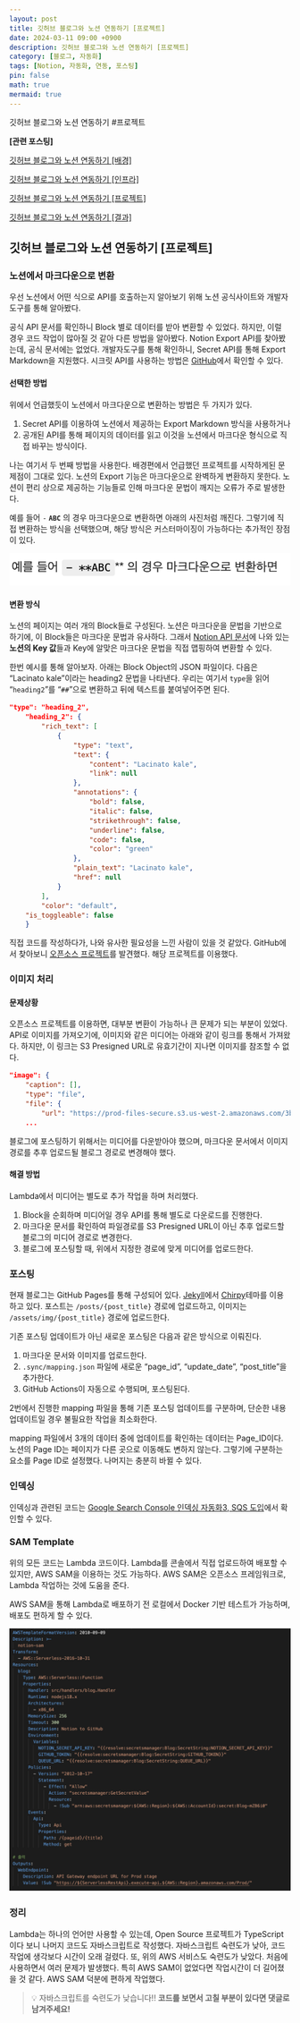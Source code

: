 ```yaml
---
layout: post
title: 깃허브 블로그와 노션 연동하기 [프로젝트]
date: 2024-03-11 09:00 +0900 
description: 깃허브 블로그와 노션 연동하기 [프로젝트]
category: [블로그, 자동화] 
tags: [Notion, 자동화, 연동, 포스팅] 
pin: false
math: true
mermaid: true
---
```

깃허브 블로그와 노션 연동하기 #프로젝트
<!--more-->


**[관련 포스팅]**


[깃허브 블로그와 노션 연동하기 [배경]](https://www.handongbee.com/posts/%EA%B9%83%ED%97%88%EB%B8%8C-%EB%B8%94%EB%A1%9C%EA%B7%B8%EC%99%80-%EB%85%B8%EC%85%98-%EC%97%B0%EB%8F%99%ED%95%98%EA%B8%B0/)


[깃허브 블로그와 노션 연동하기 [인프라]](https://www.handongbee.com/posts/%EA%B9%83%ED%97%88%EB%B8%8C-%EB%B8%94%EB%A1%9C%EA%B7%B8%EC%99%80-%EB%85%B8%EC%85%98-%EC%97%B0%EB%8F%99%ED%95%98%EA%B8%B0-%EC%9D%B8%ED%94%84%EB%9D%BC/)


[깃허브 블로그와 노션 연동하기 [프로젝트]](https://www.handongbee.com/posts/%EA%B9%83%ED%97%88%EB%B8%8C-%EB%B8%94%EB%A1%9C%EA%B7%B8%EC%99%80-%EB%85%B8%EC%85%98-%EC%97%B0%EB%8F%99%ED%95%98%EA%B8%B0-%ED%94%84%EB%A1%9C%EC%A0%9D%ED%8A%B8/)


[깃허브 블로그와 노션 연동하기 [결과]](https://www.handongbee.com/posts/%EA%B9%83%ED%97%88%EB%B8%8C-%EB%B8%94%EB%A1%9C%EA%B7%B8%EC%99%80-%EB%85%B8%EC%85%98-%EC%97%B0%EB%8F%99%ED%95%98%EA%B8%B0-%EA%B2%B0%EA%B3%BC/)


## 깃허브 블로그와 노션 연동하기 [프로젝트]


### 노션에서 마크다운으로 변환


우선 노션에서 어떤 식으로 API를 호출하는지 알아보기 위해 노션 공식사이트와 개발자도구를 통해 알아봤다. 


공식 API 문서를 확인하니 Block 별로 데이터를 받아 변환할 수 있었다. 하지만, 이럴 경우 코드 작업이 많아질 것 같아 다른 방법을 알아봤다. Notion Export API를 찾아봤는데, 공식 문서에는 없었다. 개발자도구를 통해 확인하니, Secret API를 통해 Export Markdown을 지원했다. 시크릿 API를 사용하는 방법은 [GitHub](https://github.com/darobin/notion-backup/blob/main/README.md)에서 확인할 수 있다.


#### 선택한 방법


위에서 언급했듯이 노션에서 마크다운으로 변환하는 방법은 두 가지가 있다. 

1. Secret API를 이용하여 노션에서 제공하는 Export Markdown 방식을 사용하거나
2. 공개된 API를 통해 페이지의 데이터를 읽고 이것을 노션에서 마크다운 형식으로 직접 바꾸는 방식이다.

나는 여기서 두 번째 방법을 사용한다. 배경편에서 언급했던 프로젝트를 시작하게된 문제점이 그대로 있다. 노션의 Export 기능은 마크다운으로 완벽하게 변환하지 못한다. 노션이 편리 상으로 제공하는 기능들로 인해 마크다운 문법이 깨지는 오류가 주로 발생한다. 


예를 들어 `-` **`ABC`** 의 경우 마크다운으로 변환하면 아래의 사진처럼 깨진다. 그렇기에 직접 변환하는 방식을 선택했으며, 해당 방식은 커스터마이징이 가능하다는 추가적인 장점이 있다.


![Untitled.png](/assets/img/post/%EA%B9%83%ED%97%88%EB%B8%8C%20%EB%B8%94%EB%A1%9C%EA%B7%B8%EC%99%80%20%EB%85%B8%EC%85%98%20%EC%97%B0%EB%8F%99%ED%95%98%EA%B8%B0%20[%ED%94%84%EB%A1%9C%EC%A0%9D%ED%8A%B8]/4.png)


#### 변환 방식


노션의 페이지는 여러 개의 Block들로 구성된다. 노션은 마크다운을 문법을 기반으로 하기에, 이 Block들은 마크다운 문법과 유사하다. 그래서 [Notion API 문서](https://developers.notion.com/reference/block)에 나와 있는 **노션의 Key 값**들과 Key에 알맞은 마크다운 문법을 직접 맵핑하여 변환할 수 있다. 


한번 예시를 통해 알아보자. 아래는 Block Object의 JSON 파일이다. 다음은 “Lacinato kale”이라는 heading2 문법을 나타낸다. 우리는 여기서 `type`을 읽어 “`heading2`”를 “`##`”으로 변환하고 뒤에 텍스트를 붙여넣어주면 된다. 


```json
"type": "heading_2",
	"heading_2": {
		"rich_text": [
			{
				"type": "text",
				"text": {
					"content": "Lacinato kale",
					"link": null
				},
				"annotations": {
					"bold": false,
					"italic": false,
					"strikethrough": false,
					"underline": false,
					"code": false,
					"color": "green"
				},
				"plain_text": "Lacinato kale",
				"href": null
			}
		],
		"color": "default",
    "is_toggleable": false
	}
```


직접 코드를 작성하다가, 나와 유사한 필요성을 느낀 사람이 있을 것 같았다. GitHub에서 찾아보니 [오픈소스 프로젝트](https://github.com/souvikinator/notion-to-md)를 발견했다. 해당 프로젝트를 이용했다.


### 이미지 처리


#### 문제상황


오픈소스 프로젝트를 이용하면, 대부분 변환이 가능하나 큰 문제가 되는 부분이 있었다. API로 이미지를 가져오기에, 이미지와 같은 미디어는 아래와 같이 링크를 통해서 가져왔다. 하지만, 이 링크는 S3 Presigned URL로 유효기간이 지나면 이미지를 참조할 수 없다. 


```json
"image": {
    "caption": [],
    "type": "file",
    "file": {
        "url": "https://prod-files-secure.s3.us-west-2.amazonaws.com/3b953ad7-a4bc-4b8b-877c-db94279d5db4/438974be-0026-455f-a4ea-eeebc12e1a37/maxresdefault.jpg?X-Amz-Algorithm=AWS4-HMAC-SHA256&X-Amz-Content-Sha256=UNSIGNED-PAYLOAD&X-Amz-Credential...",
    ...
```


블로그에 포스팅하기 위해서는 미디어를 다운받아야 했으며, 마크다운 문서에서 이미지 경로를 추후 업로드될 블로그 경로로 변경해야 했다.


#### 해결 방법


Lambda에서 미디어는 별도로 추가 작업을 하며 처리했다. 

1. Block을 순회하며 미디어일 경우 API를 통해 별도로 다운로드를 진행한다.
2. 마크다운 문서를 확인하여 파일경로를 S3 Presigned URL이 아닌 추후 업로드할 블로그의 미디어 경로로 변경한다.
3. 블로그에 포스팅할 때, 위에서 지정한 경로에 맞게 미디어를 업로드한다.

### 포스팅


현재 블로그는 GitHub Pages를 통해 구성되어 있다. [Jekyll](https://jekyllrb.com/)에서 [Chirpy](https://github.com/cotes2020/jekyll-theme-chirpy)테마를 이용하고 있다. 포스트는 `/posts/{post_title}` 경로에 업로드하고, 이미지는 `/assets/img/{post_title}` 경로에 업로드한다. 


기존 포스팅 업데이트가 아닌 새로운 포스팅은 다음과 같은 방식으로 이뤄진다.

1. 마크다운 문서와 이미지를 업로드한다.
2. `.sync/mapping.json` 파일에 새로운 “page_id”, “update_date”, “post_title”을 추가한다.
3. GitHub Actions이 자동으로 수행되며, 포스팅된다.

2번에서 진행한 mapping 파일을 통해 기존 포스팅 업데이트를 구분하며, 단순한 내용 업데이트일 경우 불필요한 작업을 최소화한다. 


mapping 파일에서 3개의 데이터 중에 업데이트를 확인하는 데이터는 Page_ID이다. 노션의 Page ID는 페이지가 다른 곳으로 이동해도 변하지 않는다. 그렇기에 구분하는 요소를 Page ID로 설정했다. 나머지는 충분히 바뀔 수 있다.


### 인덱싱


인덱싱과 관련된 코드는 [Google Search Console 인덱싱 자동화3, SQS 도입](https://www.handongbee.com/posts/Search-Console-%EC%9D%B8%EB%8D%B1%EC%8B%B1%EC%9E%90%EB%8F%99%ED%99%943/)에서 확인할 수 있다.


### SAM Template


위의 모든 코드는 Lambda 코드이다. Lambda를 콘솔에서 직접 업로드하여 배포할 수 있지만, AWS SAM을 이용하는 것도 가능하다. AWS SAM은 오픈소스 프레임워크로, Lambda 작업하는 것에 도움을 준다. 


AWS SAM을 통해 Lambda로 배포하기 전 로컬에서 Docker 기반 테스트가 가능하며, 배포도 편하게 할 수 있다.


![Untitled.png](/assets/img/post/%EA%B9%83%ED%97%88%EB%B8%8C%20%EB%B8%94%EB%A1%9C%EA%B7%B8%EC%99%80%20%EB%85%B8%EC%85%98%20%EC%97%B0%EB%8F%99%ED%95%98%EA%B8%B0%20[%ED%94%84%EB%A1%9C%EC%A0%9D%ED%8A%B8]/15.png)


### 정리


Lambda는 하나의 언어만 사용할 수 있는데, Open Source 프로젝트가 TypeScript이다 보니 나머지 코드도 자바스크립트로 작성했다. 자바스크립트 숙련도가 낮아, 코드 작업에 생각보다 시간이 오래 걸렸다. 또, 위의 AWS 서비스도 숙련도가 낮았다. 처음에 사용하면서 여러 문제가 발생했다. 특히 AWS SAM이 없었다면 작업시간이 더 길어졌을 것 같다. AWS SAM 덕분에 편하게 작업했다.


> 💡 자바스크립트를 숙련도가 낮습니다!!  **코드를 보면서 고칠 부분이 있다면 댓글로 남겨주세요!**

